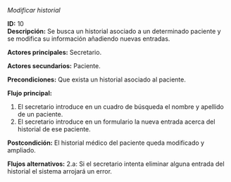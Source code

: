 *Modificar historial*  

**ID:** 10  
**Descripción:** Se busca un historial asociado a un determinado paciente y se modifica su información añadiendo nuevas entradas.  

**Actores principales:** Secretario.  

**Actores secundarios:** Paciente.  

**Precondiciones:** Que exista un historial asociado al paciente.  

**Flujo principal:**  

1. El secretario introduce en un cuadro de búsqueda el nombre y apellido de un paciente.
2. El secretario introduce en un formulario la nueva entrada acerca del historial de ese paciente. 

**Postcondición:** El historial médico del paciente queda modificado y ampliado.  

**Flujos alternativos:** 
2.a: Si el secretario intenta eliminar alguna entrada del historial el sistema arrojará un error.
